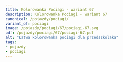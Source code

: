 ```yaml
---
title: Kolorowanka Pociagi - wariant 67
description: Kolorowanka Pociagi - wariant 67
canonical: /pojazdy/pociagi/
variant_of: pociagi
image: /pojazdy/pociagi/67/pociagi-67.svg
pdf: /pojazdy/pociagi/67/pociagi-67.pdf
alt: "Łatwa kolorowanka pociagi dla przedszkolaka"
tags:
- pojazdy
- pociagi
---
```

